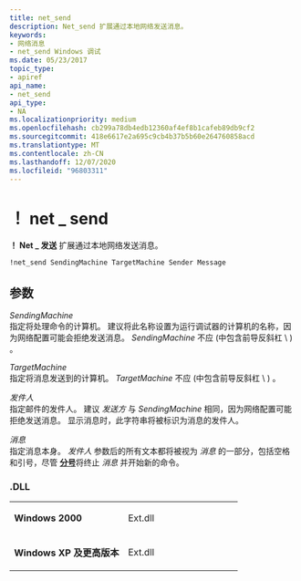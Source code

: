 ```yaml
---
title: net_send
description: Net_send 扩展通过本地网络发送消息。
keywords:
- 网络消息
- net_send Windows 调试
ms.date: 05/23/2017
topic_type:
- apiref
api_name:
- net_send
api_type:
- NA
ms.localizationpriority: medium
ms.openlocfilehash: cb299a78db4edb12360af4ef8b1cafeb89db9cf2
ms.sourcegitcommit: 418e6617e2a695c9cb4b37b5b60e264760858acd
ms.translationtype: MT
ms.contentlocale: zh-CN
ms.lasthandoff: 12/07/2020
ms.locfileid: "96803311"
---
```

# <a name="net_send"></a>！ net \_ send


**！ Net \_ 发送** 扩展通过本地网络发送消息。

```dbgcmd
!net_send SendingMachine TargetMachine Sender Message
```

## <a name="span-idddk__net_send_dbgspanspan-idddk__net_send_dbgspanparameters"></a><span id="ddk__net_send_dbg"></span><span id="DDK__NET_SEND_DBG"></span>参数


<span id="_______SendingMachine______"></span><span id="_______sendingmachine______"></span><span id="_______SENDINGMACHINE______"></span>*SendingMachine*   
指定将处理命令的计算机。 建议将此名称设置为运行调试器的计算机的名称，因为网络配置可能会拒绝发送消息。 *SendingMachine* 不应 (中包含前导反斜杠 \\ \) 。

<span id="_______TargetMachine______"></span><span id="_______targetmachine______"></span><span id="_______TARGETMACHINE______"></span>*TargetMachine*   
指定将消息发送到的计算机。 *TargetMachine* 不应 (中包含前导反斜杠 \\ \) 。

<span id="_______Sender______"></span><span id="_______sender______"></span><span id="_______SENDER______"></span>*发件人*   
指定邮件的发件人。 建议 *发送方* 与 *SendingMachine* 相同，因为网络配置可能拒绝发送消息。 显示消息时，此字符串将被标识为消息的发件人。

<span id="_______Message______"></span><span id="_______message______"></span><span id="_______MESSAGE______"></span>*消息*   
指定消息本身。 *发件人* 参数后的所有文本都将被视为 *消息* 的一部分，包括空格和引号，尽管 [**分号**](----command-separator-.md)将终止 *消息* 并开始新的命令。

### <a name="span-iddllspanspan-iddllspandll"></a><span id="DLL"></span><span id="dll"></span>.DLL

<table>
<colgroup>
<col width="50%" />
<col width="50%" />
</colgroup>
<tbody>
<tr class="odd">
<td align="left"><p><strong>Windows 2000</strong></p></td>
<td align="left"><p>Ext.dll</p></td>
</tr>
<tr class="even">
<td align="left"><p><strong>Windows XP 及更高版本</strong></p></td>
<td align="left"><p>Ext.dll</p></td>
</tr>
</tbody>
</table>

 

 

 





